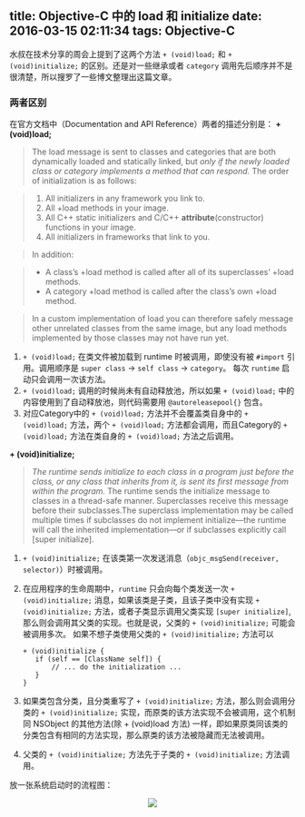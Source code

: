 title: Objective-C 中的 load 和 initialize
date: 2016-03-15 02:11:34
tags: Objective-C
---

水叔在技术分享的周会上提到了这两个方法 `+ (void)load;` 和 `+ (void)initialize;` 的区别。还是对一些继承或者 `category` 调用先后顺序并不是很清楚，所以搜罗了一些博文整理出这篇文章。

### 两者区别
在官方文档中（Documentation and API Reference）两者的描述分别是：
**+ (void)load;**
> The load message is sent to classes and categories that are both dynamically loaded and statically linked, but *only if the newly loaded class or category implements a method that can respond.*
> The order of initialization is as follows:

> 1. All initializers in any framework you link to.
> 2. All +load methods in your image.
> 3. All C++ static initializers and C/C++ __attribute__(constructor) functions in your image.
> 4. All initializers in frameworks that link to you.

> In addition:

> * A class’s +load method is called after all of its superclasses’ +load  methods.
> * A category +load method is called after the class’s own +load method.

> In a custom implementation of load you can therefore safely message other unrelated classes from the same image, but any load methods implemented by those classes may not have run yet.

1. `+ (void)load;` 在类文件被加载到 runtime 时被调用，即使没有被 `#import` 引用。调用顺序是 `super class` -> `self class` -> `category`。 每次 `runtime` 启动只会调用一次该方法。
2. `+ (void)load;` 调用的时候尚未有自动释放池，所以如果 `+ (void)load;` 中的内容使用到了自动释放池，则代码需要用 `@autoreleasepool{}` 包含。
3. 对应Category中的 `+ (void)load;` 方法并不会覆盖类自身中的 `+ (void)load;` 方法，两个 `+ (void)load;` 方法都会调用，而且Category的 `+ (void)load;` 方法在类自身的 `+ (void)load;` 方法之后调用。

**+ (void)initialize;**
> *The runtime sends initialize to each class in a program just before the class, or any class that inherits from it, is sent its first message from within the program.* The runtime sends the initialize message to classes in a thread-safe manner. Superclasses receive this message before their subclasses.The superclass implementation may be called multiple times if subclasses do not implement initialize—the runtime will call the inherited implementation—or if subclasses explicitly call [super initialize]. 

1. `+ (void)initialize;` 在该类第一次发送消息（`objc_msgSend(receiver, selector)`）时被调用。
2. 在应用程序的生命周期中，`runtime` 只会向每个类发送一次 `+ (void)initialize;` 消息，如果该类是子类，且该子类中没有实现 `+ (void)initialize;` 方法，或者子类显示调用父类实现 `[super initialize]`, 那么则会调用其父类的实现。也就是说，父类的 `+ (void)initialize;` 可能会被调用多次。
	 如果不想子类使用父类的 `+ (void)initialize;` 方法可以
	 
	 ```
	 + (void)initialize {
	 	if (self == [ClassName self]) {
	 		// ... do the initialization ...
	 	}
	 }
	 ```
3. 如果类包含分类，且分类重写了 `+ (void)initialize;` 方法，那么则会调用分类的 `+ (void)initialize;` 实现，而原类的该方法实现不会被调用，这个机制同 NSObject 的其他方法(除 + (void)load 方法) 一样，即如果原类同该类的分类包含有相同的方法实现，那么原类的该方法被隐藏而无法被调用。
4. 父类的 `+ (void)initialize;` 方法先于子类的 `+ (void)initialize;` 方法调用。

放一张系统启动时的流程图：
<div style="text-align: center">
<img src="https://raw.githubusercontent.com/broccolii/broccolii.github.io/master/images/Objective-C_initialize_load/startupMain.png"/>
</div>



